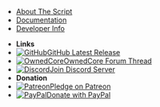 * [About The Script](/main/wingmanreloaded)
* [Documentation](/doc/)
* [Developer Info](/dev/)
- **Links**
- [![GitHub](https://icongram.jgog.in/simple/github.svg?color=808080&size=32)GitHub Latest Release](https://github.com/BanditTech/WingmanReloaded/releases/latest)
- [![OwnedCore](https://icongram.jgog.in/material/brain.svg?size=32&color=808080)OwnedCore Forum Thread](https://www.ownedcore.com/forums/mmo/path-of-exile/poe-bots-programs/799983-wingmanreloaded-auto-flask-quit-mine-spell-loot-manage-filter-click.html#post4065545)
- [![Discord](https://icongram.jgog.in/simple/discord.svg?size=32&color=808080)Join Discord Server](https://discord.gg/yGKJ4xZ)
- **Donation**
- [![Patreon](https://icongram.jgog.in/simple/patreon.svg?size=32&color=808080)Pledge on Patreon](https://patreon.com/BanditTech)
- [![PayPal](https://icongram.jgog.in/simple/paypal.svg?size=32&color=808080)Donate with PayPal](https://www.paypal.com/cgi-bin/webscr?cmd=_donations&business=ESDL6W59QR63A&item_name=Open+Source+Script+Building&currency_code=USD&source=url)
